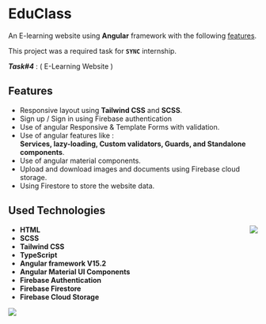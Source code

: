 # EduClass

An E-learning website using **Angular** framework with the following [features](#Features).

This project was a required task for **`SYNC`** internship.

_**Task#4**_ : ( E-Learning Website )

<!-- 🚀 **Try it here:** https://sakr2000.github.io/Music_player/ -->

## Features

- Responsive layout using **Tailwind CSS** and **SCSS**.
- Sign up / Sign in using Firebase authentication
- Use of angular Responsive & Template Forms with validation.
- Use of angular features like :<br> **Services, lazy-loading, Custom validators, Guards, and Standalone components**.
- Use of angular material components.
- Upload and download images and documents using Firebase cloud storage.
- Using Firestore to store the website data.

## Used Technologies

<img src="https://skillicons.dev/icons?i=html,scss,ts,angular,tailwind,firebase,git,stackoverflow&perline=3" align="right" />

- **HTML**
- **SCSS**
- **Tailwind CSS**
- **TypeScript**
- **Angular framework V15.2**
- **Angular Material UI Components**
- **Firebase Authentication**
- **Firebase Firestore**
- **Firebase Cloud Storage**

<img src="https://user-images.githubusercontent.com/73097560/115834477-dbab4500-a447-11eb-908a-139a6edaec5c.gif">
